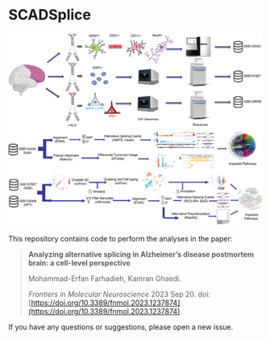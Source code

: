 # SCADSplice

![Image](https://github.com/MEFarhadieh/SCADSplice/blob/main/Abstract.png)

This repository contains code to perform the analyses in the paper:
> **Analyzing alternative splicing in Alzheimer’s disease postmortem brain: a cell-level perspective**
>
> Mohammad-Erfan Farhadieh, Kamran Ghaedi.
>
> _Frontiers in Molecular Neuroscience_ 2023 Sep 20. doi: [https://doi.org/10.3389/fnmol.2023.1237874](https://doi.org/10.3389/fnmol.2023.1237874).

If you have any questions or suggestions, please open a new issue.

